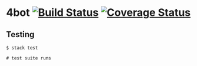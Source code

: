 # 4bot [![Build Status](https://travis-ci.org/tkshnwesper/4bot.svg?branch=master)](https://travis-ci.org/tkshnwesper/4bot) [![Coverage Status](https://coveralls.io/repos/github/tkshnwesper/4bot/badge.svg?branch=master)](https://coveralls.io/github/tkshnwesper/4bot?branch=master)

## Testing

```ShellSession
$ stack test

# test suite runs
```
